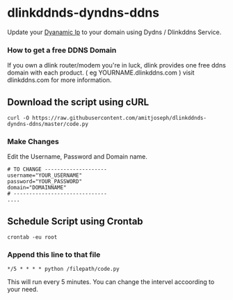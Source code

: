 # dlinkddnds-dyndns-ddns
 Update your [Dyanamic Ip](https://support.google.com/fiber/answer/3547208?hl=en) to your domain using Dydns / Dlinkddns Service.
### How to get a free DDNS Domain
If you own a dlink router/modem you're in luck, dlink provides one free ddns domain with each product. ( eg YOURNAME.dlinkddns.com )
visit dlinkddns.com for more information.
 ## Download the script using cURL
 ```
 curl -O https://raw.githubusercontent.com/amitjoseph/dlinkddnds-dyndns-ddns/master/code.py
 ```
 ### Make Changes

Edit the Username, Password and Domain name.
```
# TO CHANGE --------------------
username="YOUR_USERNAME"
password="YOUR_PASSWORD"
domain="DOMAINNAME"
# ------------------------------
....
```
## Schedule Script using Crontab
```
crontab -eu root
```
### Append this line to that file
```
*/5 * * * * python /filepath/code.py
```
This will run every 5 minutes. You can change the intervel accoording to your need.

